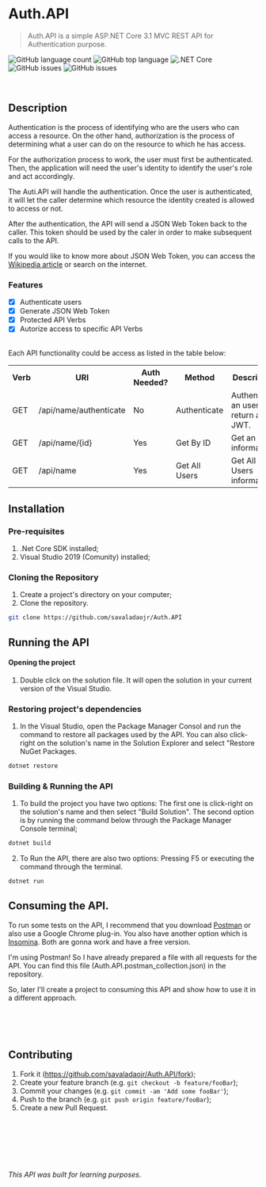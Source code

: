 # Auth.API
> Auth.API is a simple ASP.NET Core 3.1 MVC REST API for Authentication purpose.

![GitHub language count](https://img.shields.io/github/languages/count/savaladaojr/Auth.API)
![GitHub top language](https://img.shields.io/github/languages/top/savaladaojr/Auth.API)
![.NET Core](https://github.com/savaladaojr/Auth.API/workflows/.NET%20Core/badge.svg?branch=master)
![GitHub issues](https://img.shields.io/github/issues/savaladaojr/Auth.API)
![GitHub issues](https://img.shields.io/github/issues-raw/savaladaojr/Auth.API)

<br/>

## Description

Authentication is the process of identifying who are the users who can access a resource. On the other hand, authorization is the process of determining what a user can do on the resource to which he has access.

For the authorization process to work, the user must first be authenticated. Then, the application will need the user's identity to identify the user's role and act accordingly.

The Auti.API will handle the authentication. Once the user is authenticated, it will let the caller determine which resource the identity created is allowed to access or not.

After the authentication, the API will send a JSON Web Token back to the caller. This token should be used by the caler in order to make subsequent calls to the API.


If you would like to know more about JSON Web Token, you can access the [Wikipedia article](https://en.wikipedia.org/wiki/JSON_Web_Token/) or search on the internet.

### Features

- [X] Authenticate users
- [X] Generate JSON Web Token
- [X] Protected API Verbs
- [X] Autorize access to specific API Verbs

<br/>
Each API functionality could be access as listed in the table below:

<table>
  <tbody>
    <tr>
      <th>Verb</th>
      <th>URI</th>
      <th>Auth Needed?</th>
      <th>Method</th>
      <th>Description</th>
    </tr>
    <tr>
      <td>GET</td>
      <td>/api/name/authenticate</td>
      <td class='text-align:center'>No</td>
      <td>Authenticate</td>
      <td>Authenticate an user and return a JWT.</td>
    </tr>
    <tr>
      <td>GET</td>
      <td>/api/name/{id}</td>
      <td class='text-align:center'>Yes</td>
      <td>Get By ID</td>
      <td>Get an user information</td>
    </tr>    
    <tr>
      <td>GET</td>
      <td>/api/name</td>
      <td class='text-align:center'>Yes</td>
      <td>Get All Users</td>
      <td>Get All Users information</td>
    </tr>
  </tbody>
</table>


## Installation

### Pre-requisites

1. .Net Core SDK installed;
2. Visual Studio 2019 (Comunity) installed;

### Cloning the Repository

1. Create a project's directory on your computer;
2. Clone the repository.

```bash
git clone https://github.com/savaladaojr/Auth.API
```

## Running the API

#### Opening the project

1. Double click on the solution file. It will open the solution in your current version of the Visual Studio.


### Restoring project's dependencies

1. In the Visual Studio, open the Package Manager Consol and run the command to restore all packages used by the API. You can also click-right on the solution's name in the Solution Explorer and select "Restore NuGet Packages.

```sh
dotnet restore
```

### Building & Running the API

1. To build the project you have two options: The first one is click-right on the solution's name and then select "Build Solution". The second option is by running the command below through the Package Manager Console terminal;

```sh
dotnet build
```

2. To Run the API, there are also two options: Pressing F5 or executing the command through the terminal. 

```sh
dotnet run
```


## Consuming the API.

To run some tests on the API, I recommend that you download [Postman](https://www.postman.com/downloads/) or also use a Google Chrome plug-in. You also have another option which is [Insomina](https://insomnia.rest/download/). Both are gonna work and have a free version.

I'm using Postman! So I have already prepared a file with all requests for the API. You can find this file (Auth.API.postman_collection.json) in the repository.

So, later I'll create a project to consuming this API and show how to use it in a different approach.

<br/><br/><br/>


## Contributing

1. Fork it (<https://github.com/savaladaojr/Auth.API/fork>);
2. Create your feature branch (e.g. `git checkout -b feature/fooBar`);
3. Commit your changes (e.g. `git commit -am 'Add some fooBar'`);
4. Push to the branch (e.g. `git push origin feature/fooBar`);
5. Create a new Pull Request.

<br/><br/><br/><br/><br/>
###### This API was built for learning purposes.

